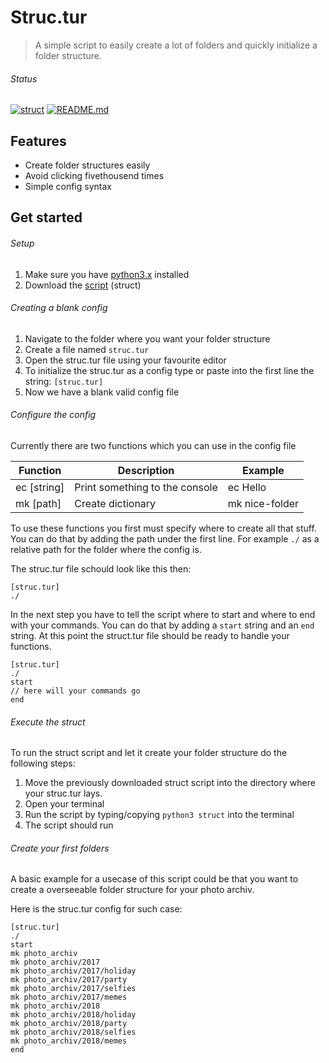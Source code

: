 
# Struc.tur
> A simple script to easily create a lot of folders and quickly initialize a folder structure.

###### Status
[![struct](https://img.shields.io/badge/struct-buggy-orange.svg)](https://github.com/toorusr/struc.tur/tree/master/struct)
[![README.md](https://img.shields.io/badge/README.md-complete-green.svg)](https://github.com/toorusr/struc.tur/tree/master/README.md)

## Features
- Create folder structures easily
- Avoid clicking fivethousend times
- Simple config syntax

## Get started
###### Setup
1. Make sure you have [python3.x](https://www.python.org/downloads/) installed
2. Download the [script](https://raw.githubusercontent.com/toorusr/scripts/master/struc.tur/struct) (struct)

###### Creating a blank config
1. Navigate to the folder where you want your folder structure
2. Create a file named `struc.tur`
3. Open the struc.tur file using your favourite editor
4. To initialize the struc.tur as a config type or paste into the first line the string: `[struc.tur]`
5. Now we have a blank valid config file

###### Configure the config
Currently there are two functions which you can use in the config file

Function | Description | Example
---------|-------------|---------
ec [string] | Print something to the console | ec Hello
mk [path] | Create dictionary | mk nice-folder

To use these functions you first must specify where to create all that stuff. You can do that by adding the path under the first line. For example `./` as a relative path for the folder where the config is.

The struc.tur file schould look like this then:
```
[struc.tur]
./
```

In the next step you have to tell the script where to start and where to end with your commands. You can do that by adding a `start` string and an `end` string. At this point the struct.tur file should be ready to handle your functions.

```
[struc.tur]
./
start
// here will your commands go
end
```

###### Execute the struct
To run the struct script and let it create your folder structure do the following steps:
1. Move the previously downloaded struct script into the directory where your struc.tur lays.
2. Open your terminal
3. Run the script by typing/copying `python3 struct` into the terminal
4. The script should run  

###### Create your first folders
A basic example for a usecase of this script could be that you want to create a overseeable folder structure for your photo archiv.

Here is the struc.tur config for such case:
```
[struc.tur]
./
start
mk photo_archiv
mk photo_archiv/2017
mk photo_archiv/2017/holiday
mk photo_archiv/2017/party
mk photo_archiv/2017/selfies
mk photo_archiv/2017/memes
mk photo_archiv/2018
mk photo_archiv/2018/holiday
mk photo_archiv/2018/party
mk photo_archiv/2018/selfies
mk photo_archiv/2018/memes
end
```

